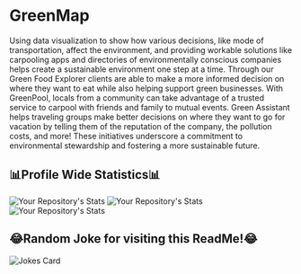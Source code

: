 # GreenMap
Using data visualization to show how various decisions, like mode of transportation, affect the environment, and providing workable solutions like carpooling apps and directories of environmentally conscious companies helps create a sustainable environment one step at a time. Through our Green Food Explorer clients are able to make a more informed decision on where they want to eat while also helping support green businesses. With GreenPool, locals from a community can take advantage of a trusted service to carpool with friends and family to mutual events. Green Assistant helps traveling groups make better decisions on where they want to go for vacation by telling them of the reputation of the company, the pollution costs, and more! These initiatives underscore a commitment to environmental stewardship and fostering a more sustainable future.

## 📊Profile Wide Statistics📊

![Your Repository's Stats](https://github-readme-stats.vercel.app/api?username=ethanw2457&show_icons=true)
![Your Repository's Stats](https://github-readme-stats.vercel.app/api?username=runsey&show_icons=true)
![Your Repository's Stats](https://github-readme-stats.vercel.app/api?username=shamuyhank&show_icons=true)



## 😂Random Joke for visiting this ReadMe!😂
![Jokes Card](https://readme-jokes.vercel.app/api)
